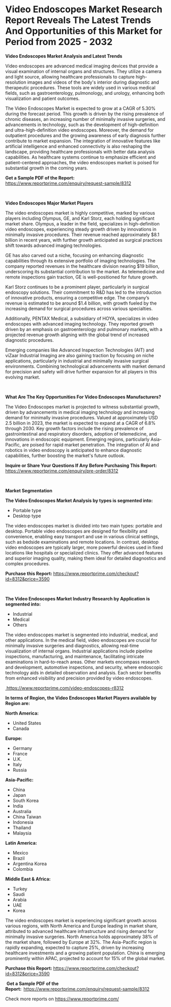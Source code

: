 <p><h1>Video Endoscopes Market Research Report Reveals The Latest Trends And Opportunities of this Market for Period from 2025 - 2032</h1></p><p><strong>Video Endoscopes Market Analysis and Latest Trends</strong></p>
<p><p>Video endoscopes are advanced medical imaging devices that provide a visual examination of internal organs and structures. They utilize a camera and light source, allowing healthcare professionals to capture high-resolution images and videos of the body's interior during diagnostic and therapeutic procedures. These tools are widely used in various medical fields, such as gastroenterology, pulmonology, and urology, enhancing both visualization and patient outcomes.</p><p>The Video Endoscopes Market is expected to grow at a CAGR of 5.30% during the forecast period. This growth is driven by the rising prevalence of chronic diseases, an increasing number of minimally invasive surgeries, and advancements in technology, such as the development of high-definition and ultra-high-definition video endoscopes. Moreover, the demand for outpatient procedures and the growing awareness of early diagnosis further contribute to market expansion. The integration of innovative features like artificial intelligence and enhanced connectivity is also reshaping the landscape, providing healthcare professionals with better data analysis capabilities. As healthcare systems continue to emphasize efficient and patient-centered approaches, the video endoscopes market is poised for substantial growth in the coming years.</p></p>
<p><strong>Get a Sample PDF of the Report:&nbsp;</strong> <a href="https://www.reportprime.com/enquiry/request-sample/8312?utm_campaign=3173&utm_medium=2&utm_source=Github&utm_content=ia&utm_term=19032025&utm_id=video-endoscopes">https://www.reportprime.com/enquiry/request-sample/8312</a></p>
<p>&nbsp;</p>
<p><strong>Video Endoscopes Major Market Players</strong></p>
<p><p>The video endoscopes market is highly competitive, marked by various players including Olympus, GE, and Karl Storz, each holding significant market share. Olympus, a leader in the field, specializes in high-definition video endoscopes, experiencing steady growth driven by innovations in minimally invasive procedures. Their revenue reached approximately $8.1 billion in recent years, with further growth anticipated as surgical practices shift towards advanced imaging technologies.</p><p>GE has also carved out a niche, focusing on enhancing diagnostic capabilities through its extensive portfolio of imaging technologies. The company reported revenues in the healthcare division nearing $19 billion, underscoring its substantial contribution to the market. As telemedicine and remote inspections gain traction, GE is well-positioned for future growth.</p><p>Karl Storz continues to be a prominent player, particularly in surgical endoscopy solutions. Their commitment to R&D has led to the introduction of innovative products, ensuring a competitive edge. The company’s revenue is estimated to be around $1.4 billion, with growth fueled by the increasing demand for surgical procedures across various specialties.</p><p>Additionally, PENTAX Medical, a subsidiary of HOYA, specializes in video endoscopes with advanced imaging technology. They reported growth driven by an emphasis on gastroenterology and pulmonary markets, with a projected revenue growth aligning with the global trend of increased diagnostic procedures.</p><p>Emerging companies like Advanced Inspection Technologies (AIT) and viZaar Industrial Imaging are also gaining traction by focusing on niche applications, particularly in industrial and minimally invasive surgical environments. Combining technological advancements with market demand for precision and safety will drive further expansion for all players in this evolving market.</p></p>
<p>&nbsp;</p>
<p><strong>What Are The Key Opportunities For Video Endoscopes Manufacturers?</strong></p>
<p><p>The Video Endoscopes market is projected to witness substantial growth, driven by advancements in medical imaging technology and increasing demand for minimally invasive procedures. Valued at approximately USD 2.5 billion in 2023, the market is expected to expand at a CAGR of 6.8% through 2030. Key growth factors include the rising prevalence of gastrointestinal and respiratory disorders, adoption of telemedicine, and innovations in endoscopic equipment. Emerging regions, particularly Asia-Pacific, are poised for rapid market penetration. The integration of AI and robotics in video endoscopy is anticipated to enhance diagnostic capabilities, further boosting the market's future outlook.</p></p>
<p><strong>Inquire or Share Your Questions If Any Before Purchasing This Report:</strong> <a href="https://www.reportprime.com/enquiry/pre-order/8312?utm_campaign=3173&utm_medium=2&utm_source=Github&utm_content=ia&utm_term=19032025&utm_id=video-endoscopes">https://www.reportprime.com/enquiry/pre-order/8312</a></p>
<p>&nbsp;</p>
<p><strong>Market Segmentation</strong></p>
<p><strong>The Video Endoscopes Market Analysis by types is segmented into:</strong></p>
<p><ul><li>Portable type</li><li>Desktop type</li></ul></p>
<p><p>The video endoscopes market is divided into two main types: portable and desktop. Portable video endoscopes are designed for flexibility and convenience, enabling easy transport and use in various clinical settings, such as bedside examinations and remote locations. In contrast, desktop video endoscopes are typically larger, more powerful devices used in fixed locations like hospitals or specialized clinics. They offer advanced features and superior imaging quality, making them ideal for detailed diagnostics and complex procedures.</p></p>
<p><strong>Purchase this Report:&nbsp;</strong><a href="https://www.reportprime.com/checkout?id=8312&price=3590&utm_campaign=3173&utm_medium=2&utm_source=Github&utm_content=ia&utm_term=19032025&utm_id=video-endoscopes">https://www.reportprime.com/checkout?id=8312&price=3590</a></p>
<p>&nbsp;</p>
<p><strong>The Video Endoscopes Market Industry Research by Application is segmented into:</strong></p>
<p><ul><li>Industrial</li><li>Medical</li><li>Others</li></ul></p>
<p><p>The video endoscopes market is segmented into industrial, medical, and other applications. In the medical field, video endoscopes are crucial for minimally invasive surgeries and diagnostics, allowing real-time visualization of internal organs. Industrial applications include pipeline inspections, manufacturing, and maintenance, facilitating intricate examinations in hard-to-reach areas. Other markets encompass research and development, automotive inspections, and security, where endoscopic technology aids in detailed observation and analysis. Each sector benefits from enhanced visibility and precision provided by video endoscopes.</p></p>
<p><a href="https://www.reportprime.com/video-endoscopes-r8312?utm_campaign=3173&utm_medium=2&utm_source=Github&utm_content=ia&utm_term=19032025&utm_id=video-endoscopes">&nbsp;https://www.reportprime.com/video-endoscopes-r8312</a></p>
<p><strong>In terms of Region, the Video Endoscopes Market Players available by Region are:</strong></p>
<p>
    <p> <strong> North America: </strong>
        <ul>
            <li>United States</li>
            <li>Canada</li>
        </ul>
        </p> 
    <p> <strong> Europe: </strong>
        <ul>
            <li>Germany</li>
            <li>France</li>
            <li>U.K.</li>
            <li>Italy</li>
            <li>Russia</li>
        </ul>
        </p> 
    <p> <strong> Asia-Pacific: </strong>
        <ul>
            <li>China</li>
            <li>Japan</li>
            <li>South Korea</li>
            <li>India</li>
            <li>Australia</li>
            <li>China Taiwan</li>
            <li>Indonesia</li>
            <li>Thailand</li>
            <li>Malaysia</li>
        </ul>
        </p> 
    <p> <strong> Latin America: </strong>
        <ul>
            <li>Mexico</li>
            <li>Brazil</li>
            <li>Argentina Korea</li>
            <li>Colombia</li>
        </ul>
        </p> 
    <p> <strong> Middle East & Africa: </strong>
        <ul>
            <li>Turkey</li>
            <li>Saudi</li>
            <li>Arabia</li>
            <li>UAE</li>
            <li>Korea</li>
        </ul>
    </p>
    </p>
<p><p>The video endoscopes market is experiencing significant growth across various regions, with North America and Europe leading in market share, attributed to advanced healthcare infrastructure and rising demand for minimally invasive surgeries. North America holds approximately 38% of the market share, followed by Europe at 32%. The Asia-Pacific region is rapidly expanding, expected to capture 25%, driven by increasing healthcare investments and a growing patient population. China is emerging prominently within APAC, projected to account for 15% of the global market.</p></p>
<p><strong>Purchase this Report: </strong><a href="https://www.reportprime.com/checkout?id=8312&price=3590&utm_campaign=3173&utm_medium=2&utm_source=Github&utm_content=ia&utm_term=19032025&utm_id=video-endoscopes">https://www.reportprime.com/checkout?id=8312&price=3590</a></p>
<p>&nbsp;<strong>Get a Sample PDF of the Report:&nbsp;&nbsp;</strong><a href="https://www.reportprime.com/enquiry/request-sample/8312?utm_campaign=3173&utm_medium=2&utm_source=Github&utm_content=ia&utm_term=19032025&utm_id=video-endoscopes">https://www.reportprime.com/enquiry/request-sample/8312</a></p>
<p><strong></strong></p>
<p>Check more reports on <a href="https://www.reportprime.com/?utm_campaign=3173&utm_medium=2&utm_source=Github&utm_content=ia&utm_term=19032025&utm_id=video-endoscopes">https://www.reportprime.com/</a></p>